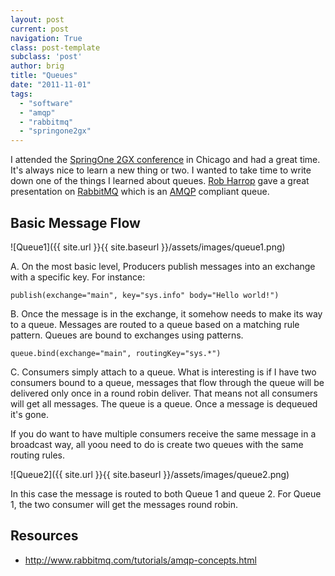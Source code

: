 ```yaml
---
layout: post
current: post
navigation: True
class: post-template
subclass: 'post'
author: brig
title: "Queues"
date: "2011-11-01"
tags:
  - "software"
  - "amqp"
  - "rabbitmq"
  - "springone2gx"
---
```


I attended the [SpringOne 2GX conference](http://www.springone2gx.com/conference/chicago/2011/10/home) in Chicago and had a great time. It's always nice to learn a new thing or two. I wanted to take time to write down one of the things I learned about queues. [Rob Harrop](http://www.springone2gx.com/conference/speaker/rob_harrop) gave a great presentation on [RabbitMQ](http://www.rabbitmq.com) which is an [AMQP](http://www.amqp.org/) compliant queue.

## Basic Message Flow

![Queue1]({{ site.url }}{{ site.baseurl }}/assets/images/queue1.png)

A. On the most basic level, Producers publish messages into an exchange with a specific key. For instance:

`publish(exchange="main", key="sys.info" body="Hello world!")`

B. Once the message is in the exchange, it somehow needs to make its way to a queue. Messages are routed to a queue based on a matching rule pattern. Queues are bound to exchanges using patterns.

`queue.bind(exchange="main", routingKey="sys.*")`

C. Consumers simply attach to a queue. What is interesting is if I have two consumers bound to a queue, messages that flow through the queue will be delivered only once in a round robin deliver. That means not all consumers will get all messages. The queue is a queue. Once a message is dequeued it's gone.

If you do want to have multiple consumers receive the same message in a broadcast way, all yoou need to do is create two queues with the same routing rules.

![Queue2]({{ site.url }}{{ site.baseurl }}/assets/images/queue2.png)

In this case the message is routed to both Queue 1 and queue 2. For Queue 1, the two consumer will get the messages round robin.

## Resources

- http://www.rabbitmq.com/tutorials/amqp-concepts.html
